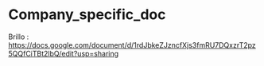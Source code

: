 # Company_specific_doc


Brillo : https://docs.google.com/document/d/1rdJbkeZJzncfXjs3fmRU7DQxzrT2pz5QQfCiTBt2lbQ/edit?usp=sharing
